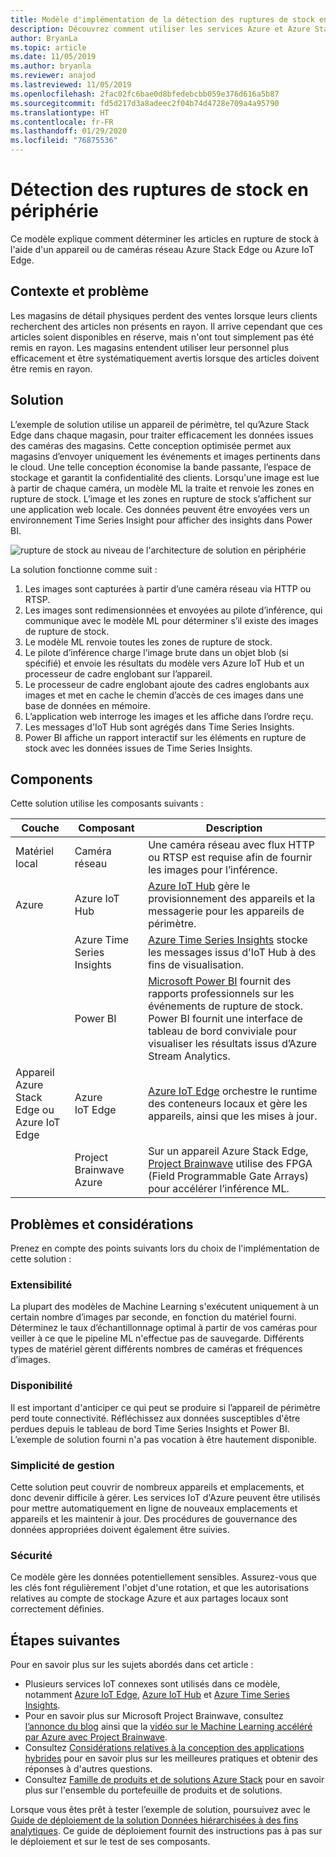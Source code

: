 ```yaml
---
title: Modèle d'implémentation de la détection des ruptures de stock en périphérie à l'aide d'Azure et d'Azure Stack Edge.
description: Découvrez comment utiliser les services Azure et Azure Stack Edge pour implémenter la détection des ruptures de stock.
author: BryanLa
ms.topic: article
ms.date: 11/05/2019
ms.author: bryanla
ms.reviewer: anajod
ms.lastreviewed: 11/05/2019
ms.openlocfilehash: 2fac02fc6bae0d8bfedebcbb059e376d616a5b87
ms.sourcegitcommit: fd5d217d3a8adeec2f04b74d4728e709a4a95790
ms.translationtype: HT
ms.contentlocale: fr-FR
ms.lasthandoff: 01/29/2020
ms.locfileid: "76875536"
---
```

# <a name="out-of-stock-detection-at-the-edge-pattern"></a>Détection des ruptures de stock en périphérie

Ce modèle explique comment déterminer les articles en rupture de stock à l'aide d'un appareil ou de caméras réseau Azure Stack Edge ou Azure IoT Edge.

## <a name="context-and-problem"></a>Contexte et problème

Les magasins de détail physiques perdent des ventes lorsque leurs clients recherchent des articles non présents en rayon. Il arrive cependant que ces articles soient disponibles en réserve, mais n'ont tout simplement pas été remis en rayon. Les magasins entendent utiliser leur personnel plus efficacement et être systématiquement avertis lorsque des articles doivent être remis en rayon.

## <a name="solution"></a>Solution

L’exemple de solution utilise un appareil de périmètre, tel qu’Azure Stack Edge dans chaque magasin, pour traiter efficacement les données issues des caméras des magasins. Cette conception optimisée permet aux magasins d’envoyer uniquement les événements et images pertinents dans le cloud. Une telle conception économise la bande passante, l’espace de stockage et garantit la confidentialité des clients. Lorsqu'une image est lue à partir de chaque caméra, un modèle ML la traite et renvoie les zones en rupture de stock. L’image et les zones en rupture de stock s’affichent sur une application web locale. Ces données peuvent être envoyées vers un environnement Time Series Insight pour afficher des insights dans Power BI.

![rupture de stock au niveau de l'architecture de solution en périphérie](media/pattern-out-of-stock-at-edge/solution-architecture.png)

La solution fonctionne comme suit :
1. Les images sont capturées à partir d’une caméra réseau via HTTP ou RTSP.
2. Les images sont redimensionnées et envoyées au pilote d’inférence, qui communique avec le modèle ML pour déterminer s’il existe des images de rupture de stock.
3. Le modèle ML renvoie toutes les zones de rupture de stock.
4. Le pilote d’inférence charge l’image brute dans un objet blob (si spécifié) et envoie les résultats du modèle vers Azure IoT Hub et un processeur de cadre englobant sur l’appareil.
5. Le processeur de cadre englobant ajoute des cadres englobants aux images et met en cache le chemin d’accès de ces images dans une base de données en mémoire.
6. L’application web interroge les images et les affiche dans l’ordre reçu.
7. Les messages d'IoT Hub sont agrégés dans Time Series Insights.
8. Power BI affiche un rapport interactif sur les éléments en rupture de stock avec les données issues de Time Series Insights.


## <a name="components"></a>Components

Cette solution utilise les composants suivants :

| Couche | Composant | Description |
|----------|-----------|-------------|
| Matériel local | Caméra réseau | Une caméra réseau avec flux HTTP ou RTSP est requise afin de fournir les images pour l’inférence. |
| Azure | Azure IoT Hub | [Azure IoT Hub](/azure/iot-hub/) gère le provisionnement des appareils et la messagerie pour les appareils de périmètre. |
|  | Azure Time Series Insights | [Azure Time Series Insights](/azure/time-series-insights/) stocke les messages issus d'IoT Hub à des fins de visualisation. |
|  | Power BI | [Microsoft Power BI](https://powerbi.microsoft.com/) fournit des rapports professionnels sur les événements de rupture de stock. Power BI fournit une interface de tableau de bord conviviale pour visualiser les résultats issus d’Azure Stream Analytics. |
| Appareil Azure Stack Edge ou<br>Azure IoT Edge | Azure IoT Edge | [Azure IoT Edge](/azure/iot-edge/) orchestre le runtime des conteneurs locaux et gère les appareils, ainsi que les mises à jour.|
| | Project Brainwave Azure | Sur un appareil Azure Stack Edge, [Project Brainwave](https://blogs.microsoft.com/ai/build-2018-project-brainwave/) utilise des FPGA (Field Programmable Gate Arrays) pour accélérer l’inférence ML.|

## <a name="issues-and-considerations"></a>Problèmes et considérations

Prenez en compte des points suivants lors du choix de l'implémentation de cette solution :

### <a name="scalability"></a>Extensibilité 

La plupart des modèles de Machine Learning s'exécutent uniquement à un certain nombre d’images par seconde, en fonction du matériel fourni. Déterminez le taux d’échantillonnage optimal à partir de vos caméras pour veiller à ce que le pipeline ML n'effectue pas de sauvegarde. Différents types de matériel gèrent différents nombres de caméras et fréquences d’images.

### <a name="availability"></a>Disponibilité

Il est important d'anticiper ce qui peut se produire si l’appareil de périmètre perd toute connectivité. Réfléchissez aux données susceptibles d'être perdues depuis le tableau de bord Time Series Insights et Power BI. L’exemple de solution fourni n'a pas vocation à être hautement disponible.

### <a name="manageability"></a>Simplicité de gestion

Cette solution peut couvrir de nombreux appareils et emplacements, et donc devenir difficile à gérer. Les services IoT d'Azure peuvent être utilisés pour mettre automatiquement en ligne de nouveaux emplacements et appareils et les maintenir à jour. Des procédures de gouvernance des données appropriées doivent également être suivies.

### <a name="security"></a>Sécurité

Ce modèle gère les données potentiellement sensibles. Assurez-vous que les clés font régulièrement l'objet d'une rotation, et que les autorisations relatives au compte de stockage Azure et aux partages locaux sont correctement définies. 

## <a name="next-steps"></a>Étapes suivantes

Pour en savoir plus sur les sujets abordés dans cet article :
- Plusieurs services IoT connexes sont utilisés dans ce modèle, notamment [Azure IoT Edge](/azure/iot-edge/), [Azure IoT Hub](/azure/iot-hub/) et [Azure Time Series Insights](/azure/time-series-insights/).
- Pour en savoir plus sur Microsoft Project Brainwave, consultez [l’annonce du blog](https://blogs.microsoft.com/ai/build-2018-project-brainwave/) ainsi que la [vidéo sur le Machine Learning accéléré par Azure avec Project Brainwave](https://www.youtube.com/watch?v=DJfMobMjCX0).
- Consultez [Considérations relatives à la conception des applications hybrides](overview-app-design-considerations.md) pour en savoir plus sur les meilleures pratiques et obtenir des réponses à d'autres questions.
- Consultez [Famille de produits et de solutions Azure Stack](/azure-stack) pour en savoir plus sur l'ensemble du portefeuille de produits et de solutions.

Lorsque vous êtes prêt à tester l’exemple de solution, poursuivez avec le [Guide de déploiement de la solution Données hiérarchisées à des fins analytiques](https://aka.ms/edgeinferencingdeploy). Ce guide de déploiement fournit des instructions pas à pas sur le déploiement et sur le test de ses composants.